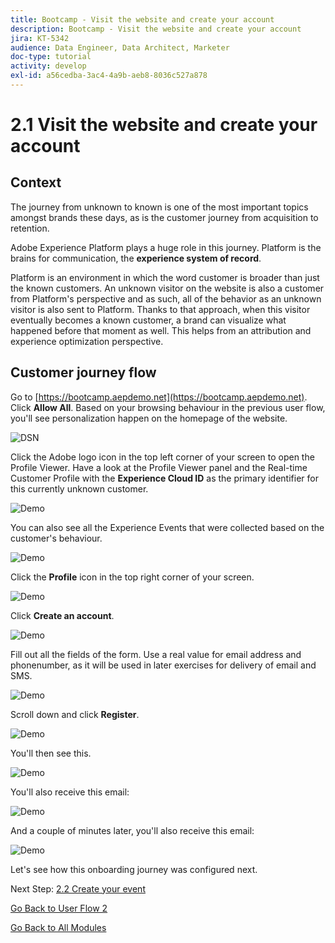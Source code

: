 ```yaml
---
title: Bootcamp - Visit the website and create your account
description: Bootcamp - Visit the website and create your account
jira: KT-5342
audience: Data Engineer, Data Architect, Marketer
doc-type: tutorial
activity: develop
exl-id: a56cedba-3ac4-4a9b-aeb8-8036c527a878
---
```

# 2.1 Visit the website and create your account

## Context

The journey from unknown to known is one of the most important topics amongst brands these days, as is the customer journey from acquisition to retention. 

Adobe Experience Platform plays a huge role in this journey. Platform is the brains for communication, the **experience system of record**.

Platform is an environment in which the word customer is broader than just the known customers. An unknown visitor on the website is also a customer from Platform's perspective and as such, all of the behavior as an unknown visitor is also sent to Platform. Thanks to that approach, when this visitor eventually becomes a known customer, a brand can visualize what happened before that moment as well. This helps from an attribution and experience optimization perspective.

## Customer journey flow

Go to [https://bootcamp.aepdemo.net](https://bootcamp.aepdemo.net). Click **Allow All**. Based on your browsing behaviour in the previous user flow, you'll see personalization happen on the homepage of the website.

![DSN](./images/web8.png)

Click the Adobe logo icon in the top left corner of your screen to open the Profile Viewer. Have a look at the Profile Viewer panel and the Real-time Customer Profile with the **Experience Cloud ID** as the primary identifier for this currently unknown customer.
  
![Demo](./images/pv1.png)

You can also see all the Experience Events that were collected based on the customer's behaviour.

![Demo](./images/pv3.png)

Click the **Profile** icon in the top right corner of your screen.

![Demo](./images/pv4.png)

Click **Create an account**.
  
![Demo](./images/pv5.png)
  
Fill out all the fields of the form. Use a real value for email address and phonenumber, as it will be used in later exercises for delivery of email and SMS.
  
![Demo](./images/pv7.png)
  
Scroll down and click **Register**.
  
![Demo](./images/pv8.png)

You'll then see this.

![Demo](./images/pv9.png)

You'll also receive this email:

![Demo](./images/pv10.png)

And a couple of minutes later, you'll also receive this email:

![Demo](./images/pv11.png)

Let's see how this onboarding journey was configured next.

Next Step: [2.2 Create your event](./ex2.md)

[Go Back to User Flow 2](./uc2.md)

[Go Back to All Modules](../../overview.md)
